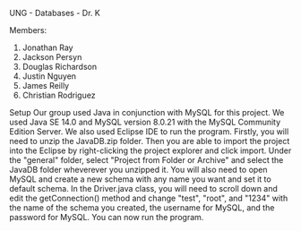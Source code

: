 UNG - Databases - Dr. K

Members:
1. Jonathan Ray
2. Jackson Persyn
3. Douglas Richardson
4. Justin Nguyen
5. James Reilly
6. Christian Rodriguez

Setup
Our group used Java in conjunction with MySQL for this project. We used Java SE 14.0 and MySQL version 8.0.21 with the MySQL Community Edition Server. We also used Eclipse IDE to run the program. Firstly, you will need to unzip the JavaDB.zip folder. Then you are able to import the project into the Eclipse by right-clicking the project explorer and click import. Under the "general" folder, select "Project from Folder or Archive" and select the JavaDB folder wheverever you unzipped it. You will also need to open MySQL and create a new schema with any name you want and set it to default schema. In the Driver.java class, you will need to scroll down and edit the getConnection() method and change "test", "root", and "1234" with the name of the schema you created, the username for MySQL, and the password for MySQL. You can now run the program.

